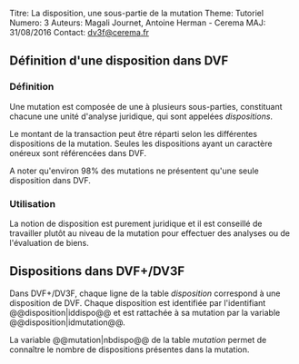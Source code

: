Titre: La disposition, une sous-partie de la mutation
Theme: Tutoriel
Numero: 3
Auteurs: Magali Journet, Antoine Herman - Cerema
MAJ: 31/08/2016
Contact: dv3f@cerema.fr

## Définition d'une disposition dans DVF

### Définition

Une mutation est composée de une à plusieurs sous-parties, constituant chacune une unité d'analyse juridique,
qui sont appelées _dispositions_. 

Le montant de la transaction peut être réparti selon les différentes dispositions de la mutation. 
Seules les dispositions ayant un caractère onéreux sont référencées dans DVF. 

A noter qu'environ 98% des mutations ne présentent qu'une seule disposition dans DVF.

### Utilisation

La notion de disposition est purement juridique et il est conseillé de travailler plutôt au niveau de la mutation pour effectuer des analyses ou de l'évaluation de biens.

## Dispositions dans DVF+/DV3F

Dans DVF+/DV3F, chaque ligne de la table _disposition_ correspond à une disposition de DVF. Chaque disposition est identifiée par l'identifiant @@disposition|iddispo@@ et est rattachée à sa mutation par la variable @@disposition|idmutation@@.

La variable @@mutation|nbdispo@@ de la table _mutation_ permet de connaître le nombre de dispositions présentes dans la mutation.
